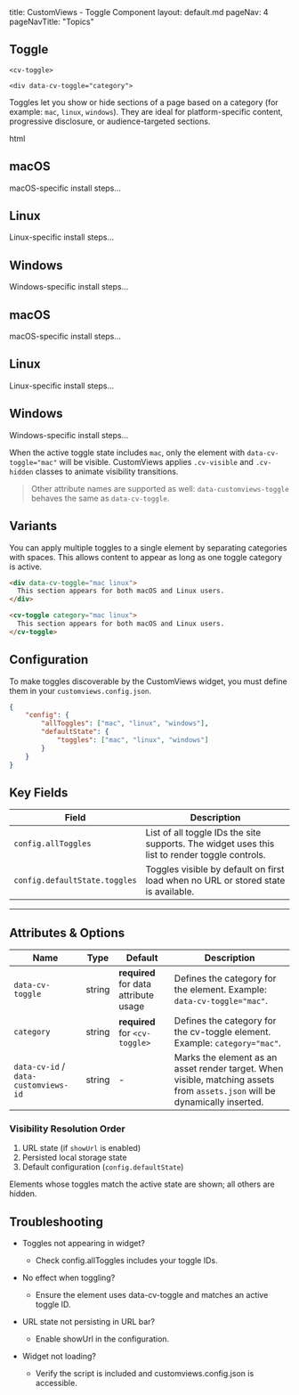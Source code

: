 <frontmatter>
  title: CustomViews - Toggle Component
  layout: default.md
  pageNav: 4
  pageNavTitle: "Topics"
</frontmatter>

## Toggle

`<cv-toggle>`

`<div data-cv-toggle="category">`

Toggles let you show or hide sections of a page based on a category (for example: `mac`, `linux`, `windows`). They are ideal for platform-specific content, progressive disclosure, or audience-targeted sections.

<include src="codeAndOutputSeparate.md" boilerplate >
<variable name="highlightStyle">html</variable>
<variable name="code">
<section data-cv-toggle="mac">
    <h2>macOS</h2>
    <p>macOS-specific install steps...</p>
</section>

<section data-cv-toggle="linux">
    <h2>Linux</h2>
    <p>Linux-specific install steps...</p>
</section>

<section data-cv-toggle="windows">
    <h2>Windows</h2>
    <p>Windows-specific install steps...</p>
</section>
</variable>
<variable name="output">
<section data-cv-toggle="mac">
    <h2>macOS</h2>
    <p>macOS-specific install steps...</p>
</section>

<section data-cv-toggle="linux">
    <h2>Linux</h2>
    <p>Linux-specific install steps...</p>
</section>

<section data-cv-toggle="windows">
    <h2>Windows</h2>
    <p>Windows-specific install steps...</p>
</section>
</variable>
</include>

When the active toggle state includes `mac`, only the element with `data-cv-toggle="mac"` will be visible. CustomViews applies `.cv-visible` and `.cv-hidden` classes to animate visibility transitions.

> Other attribute names are supported as well: `data-customviews-toggle` behaves the same as `data-cv-toggle`.

## Variants 

You can apply multiple toggles to a single element by separating categories with spaces.
This allows content to appear as long as one toggle category is active.

```html
<div data-cv-toggle="mac linux">
  This section appears for both macOS and Linux users.
</div>

<cv-toggle category="mac linux">
  This section appears for both macOS and Linux users.
</cv-toggle>
```

## Configuration 

To make toggles discoverable by the CustomViews widget, you must define them in your `customviews.config.json`.

```json
{
	"config": {
		"allToggles": ["mac", "linux", "windows"],
		"defaultState": {
			"toggles": ["mac", "linux", "windows"]
		}
	}
}
```

## Key Fields

| Field | Description |
|--------|-------------|
| `config.allToggles` | List of all toggle IDs the site supports. The widget uses this list to render toggle controls. |
| `config.defaultState.toggles` | Toggles visible by default on first load when no URL or stored state is available. |

---

## Attributes & Options

| Name | Type | Default | Description |
|------|------|----------|-------------|
| `data-cv-toggle` | string | **required** for data attribute usage | Defines the category for the element. Example: `data-cv-toggle="mac"`. |
| `category` | string | **required** for `<cv-toggle>` | Defines the category for the cv-toggle element. Example: `category="mac"`. |
| `data-cv-id` / `data-customviews-id` | string | - | Marks the element as an asset render target. When visible, matching assets from `assets.json` will be dynamically inserted. |


### Visibility Resolution Order

1. URL state (if `showUrl` is enabled)
2. Persisted local storage state
3. Default configuration (`config.defaultState`)

Elements whose toggles match the active state are shown; all others are hidden.


## Troubleshooting

* Toggles not appearing in widget?
	* Check config.allToggles includes your toggle IDs.

* No effect when toggling?
	* Ensure the element uses data-cv-toggle and matches an active toggle ID.

* URL state not persisting in URL bar?
	* Enable showUrl in the configuration.

* Widget not loading?
	* Verify the script is included and customviews.config.json is accessible.



